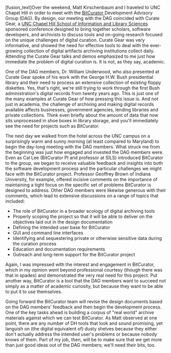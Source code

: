 \[fusion_text]Over the weekend, Matt Kirschenbaum and I traveled to UNC Chapel Hill in order to meet with the [BitCurator ](http://www.bitcurator.net/)Development Advisory Group (DAG). By design, our meeting with the DAG coincided with Curate Gear, a [UNC Chapel Hill School of Information and Library Sciences ](http://sils.unc.edu/)sponsored conference designed to bring together scholars, software developers, and archivists to discuss tools and on-going research focused on the unique challenges of digital curation. Curate Gear was very informative, and showed the need for effective tools to deal with the ever-growing collection of digital artifacts archiving institutions collect daily. Attending the Curate Gear talks and demos emphasized to me just how immediate the problem of digital curation is. It is not, as they say, academic.

One of the DAG members, Dr. William Underwood, who also presented at Curate Gear spoke of his work with the George H.W. Bush presidential library and their need to process an extensive collection of existing floppy diskettes. Yes, that's right, we're still trying to work through the first Bush administration's digital records from twenty years ago. This is just one of the many examples at Curate Gear of how pressing this issue is. And not just in academia, the challenge of archiving and making digital records available affects businesses, government agencies, lending libraries and private collections. Think even briefly about the amount of data that now sits unprocessed in shoe boxes in library storage, and you'll immediately see the need for projects such as BitCurator.

The next day we walked from the hotel across the UNC campus on a surprisingly warm and sunny morning (at least compared to Maryland) to begin the day-long meeting with the DAG members. What struck me from the beginning was just how engaged and invested the DAG members were. Even as Cal Lee (BitCurator PI and professor at SILS) introduced BitCurator to the group, we began to receive valuable feedback and insights into both the software development process and the particular challenges we might face with the BitCurator project. Professor Geoffrey Brown of Indiana University, for example, offered incisive comments on the importance of maintaining a tight focus on the specific set of problems BitCurator is designed to address. Other DAG members were likewise generous with their comments, which lead to extensive discussions on a range of topics that included:

- The role of BitCurator in a broader ecology of digital archiving tools
- Properly scoping the project so that it will be able to deliver on the objectives laid out in the design documentation
- Defining the intended user base for BitCurator
- GUI and command line interfaces
- Identifying and sequestering private or otherwise sensitive data during the curation process
- Education and documentation requirements
- Outreach and long-term support for the BitCurator project

Again, I was impressed with the interest and engagement in BitCurator, which in my opinion went beyond professional courtesy (though there was that in spades) and demonstrated the very real need for this project. Put another way, BitCurator is a tool that the DAG members want to succeed not simply as a matter of academic curiosity, but because they want to be able to put it to use themselves.

Going forward the BitCurator team will revise the design documents based on the DAG members' feedback and then begin the development process. One of the key tasks ahead is building a corpus of "real world" archive materials against which we can test BitCurator. As Matt observed at one point, there are any number of DH tools that look and sound promising, yet languish on (the digital equivalent of) dusty shelves because they either don't actually address the intended user's problems or because nobody knows of them. Part of my job, then, will be to make sure that we get more than just good ideas out of the DAG members; we'll need their bits, too.